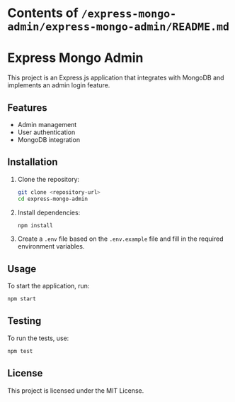 # Contents of `/express-mongo-admin/express-mongo-admin/README.md`

# Express Mongo Admin

This project is an Express.js application that integrates with MongoDB and implements an admin login feature. 

## Features

- Admin management
- User authentication
- MongoDB integration

## Installation

1. Clone the repository:
   ```bash
   git clone <repository-url>
   cd express-mongo-admin
   ```

2. Install dependencies:
   ```bash
   npm install
   ```

3. Create a `.env` file based on the `.env.example` file and fill in the required environment variables.

## Usage

To start the application, run:
```bash
npm start
```

## Testing

To run the tests, use:
```bash
npm test
```

## License

This project is licensed under the MIT License.